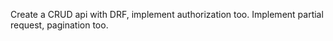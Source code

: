 Create a CRUD api with DRF, implement authorization too. Implement partial request, pagination too.
